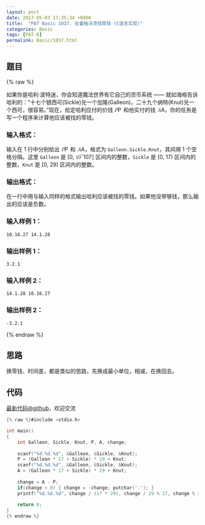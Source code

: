 ```yaml
---
layout: post
date: 2017-05-03 17:35:34 +0800
title:  "PAT Basic 1037. 在霍格沃茨找零钱 (C语言实现)"
categories: Basic
tags: [PAT-B]
permalink: Basic/1037.html
---
```


## 题目

{% raw %}<div class="ques-view"><p>如果你是哈利·波特迷，你会知道魔法世界有它自己的货币系统 —— 就如海格告诉哈利的：“十七个银西可(Sickle)兑一个加隆(Galleon)，二十九个纳特(Knut)兑一个西可，很容易。”现在，给定哈利应付的价钱 <span class="katex"><span class="katex-mathml"><math><mrow><mi>P</mi></mrow>P</math></span><span aria-hidden="true" class="katex-html"><span class="strut" style="height:0.68333em;"></span><span class="strut bottom" style="height:0.68333em;vertical-align:0em;"></span><span class="base textstyle uncramped"><span class="mord mathit" style="margin-right:0.13889em;">P</span></span></span></span> 和他实付的钱 <span class="katex"><span class="katex-mathml"><math><mrow><mi>A</mi></mrow>A</math></span><span aria-hidden="true" class="katex-html"><span class="strut" style="height:0.68333em;"></span><span class="strut bottom" style="height:0.68333em;vertical-align:0em;"></span><span class="base textstyle uncramped"><span class="mord mathit">A</span></span></span></span>，你的任务是写一个程序来计算他应该被找的零钱。</p>
<h3 id="-">输入格式：</h3>
<p>输入在 1 行中分别给出 <span class="katex"><span class="katex-mathml"><math><mrow><mi>P</mi></mrow>P</math></span><span aria-hidden="true" class="katex-html"><span class="strut" style="height:0.68333em;"></span><span class="strut bottom" style="height:0.68333em;vertical-align:0em;"></span><span class="base textstyle uncramped"><span class="mord mathit" style="margin-right:0.13889em;">P</span></span></span></span> 和 <span class="katex"><span class="katex-mathml"><math><mrow><mi>A</mi></mrow>A</math></span><span aria-hidden="true" class="katex-html"><span class="strut" style="height:0.68333em;"></span><span class="strut bottom" style="height:0.68333em;vertical-align:0em;"></span><span class="base textstyle uncramped"><span class="mord mathit">A</span></span></span></span>，格式为 <code>Galleon.Sickle.Knut</code>，其间用 1 个空格分隔。这里 <code>Galleon</code> 是 [0, <span class="katex"><span class="katex-mathml"><math><mrow><mn>1</mn><msup><mn>0</mn><mn>7</mn></msup></mrow>10^7</math></span><span aria-hidden="true" class="katex-html"><span class="strut" style="height:0.8141079999999999em;"></span><span class="strut bottom" style="height:0.8141079999999999em;vertical-align:0em;"></span><span class="base textstyle uncramped"><span class="mord mathrm">1</span><span class="mord"><span class="mord mathrm">0</span><span class="msupsub"><span class="vlist"><span style="top:-0.363em;margin-right:0.05em;"><span class="fontsize-ensurer reset-size5 size5"><span style="font-size:0em;">​</span></span><span class="reset-textstyle scriptstyle uncramped mtight"><span class="mord mathrm mtight">7</span></span></span><span class="baseline-fix"><span class="fontsize-ensurer reset-size5 size5"><span style="font-size:0em;">​</span></span>​</span></span></span></span></span></span></span>] 区间内的整数，<code>Sickle</code> 是 [0, 17) 区间内的整数，<code>Knut</code> 是 [0, 29) 区间内的整数。</p>
<h3 id="-">输出格式：</h3>
<p>在一行中用与输入同样的格式输出哈利应该被找的零钱。如果他没带够钱，那么输出的应该是负数。</p>
<h3 id="-1-">输入样例 1：</h3>
<pre><code class="lang-in">10.16.27 14.1.28
</code></pre>
<h3 id="-1-">输出样例 1：</h3>
<pre><code class="lang-out">3.2.1
</code></pre>
<h3 id="-2-">输入样例 2：</h3>
<pre><code class="lang-in">14.1.28 10.16.27
</code></pre>
<h3 id="-2-">输出样例 2：</h3>
<pre><code class="lang-out">-3.2.1
</code></pre>
</div>{% endraw %}

## 思路

换零钱、时间差，都是类似的思路，先换成最小单位，相减，在换回去。

## 代码

[最新代码@github](https://github.com/OliverLew/PAT/blob/master/PATBasic/1037.c)，欢迎交流
```c
{% raw %}#include <stdio.h>

int main()
{
    int Galleon, Sickle, Knut, P, A, change;
    
    scanf("%d.%d.%d", &Galleon, &Sickle, &Knut);
    P = (Galleon * 17 + Sickle) * 29 + Knut;
    scanf("%d.%d.%d", &Galleon, &Sickle, &Knut);
    A = (Galleon * 17 + Sickle) * 29 + Knut;
    
    change = A - P;
    if(change < 0) { change = -change; putchar('-'); }
    printf("%d.%d.%d", change / (17 * 29), change / 29 % 17, change % 29);
    
    return 0;
}
{% endraw %}
```
